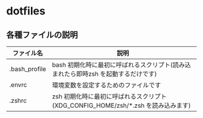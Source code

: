 # dotfiles

## 各種ファイルの説明

| ファイル名    | 説明                                                                              |
| ------------- | --------------------------------------------------------------------------------- |
| .bash_profile | bash 初期化時に最初に呼ばれるスクリプト(読み込まれたら即時zsh を起動するだけです) |
| .envrc        | 環境変数を設定するためのファイルです                                              |
| .zshrc        | zsh 初期化時に最初に呼ばれるスクリプト(XDG_CONFIG_HOME/zsh/\*.zsh を読み込みます) |
